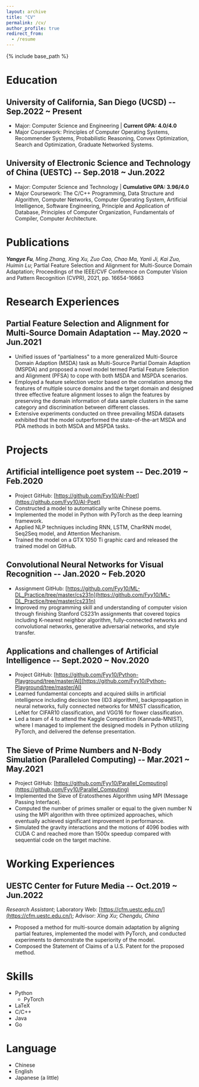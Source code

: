 ```yaml
---
layout: archive
title: "CV"
permalink: /cv/
author_profile: true
redirect_from:
  - /resume
---
```


{% include base_path %}

<!-- PDF is [here](../files/paper1.pdf). -->

# Education

## University of California, San Diego (UCSD) -- Sep.2022 ~ Present

- Major: Computer Science and Engineering \| **Current GPA: 4.0/4.0**
- Major Coursework: Principles of Computer Operating Systems, Recommender Systems, Probabilistic Reasoning, Convex Optimization, Search and Optimization, Graduate Networked Systems.

## University of Electronic Science and Technology of China (UESTC) -- Sep.2018 ~ Jun.2022

- Major: Computer Science and Technology \| **Cumulative GPA: 3.96/4.0**
- Major Coursework: The C/C++ Programming, Data Structure and Algorithm, Computer Networks, Computer Operating System, Artificial Intelligence, Software Engineering, Principle and Application of Database, Principles of Computer Organization, Fundamentals of Compiler, Computer Architecture.

# Publications

***Yangye Fu**, Ming Zhang, Xing Xu, Zuo Cao, Chao Ma, Yanli Ji, Kai Zuo, Huimin Lu*; Partial Feature Selection and Alignment for Multi-Source Domain Adaptation; Proceedings of the IEEE/CVF Conference on Computer Vision and Pattern Recognition (CVPR), 2021, pp. 16654-16663

# Research Experiences

## Partial Feature Selection and Alignment for Multi-Source Domain Adaptation -- May.2020 ~ Jun.2021

- Unified issues of "partialness" to a more generalized Multi-Source Domain Adaption (MSDA) task as Multi-Source Partial Domain Adaption (MSPDA) and proposed a novel model termed Partial Feature Selection and Alignment (PFSA) to cope with both MSDA and MSPDA scenarios.
- Employed a feature selection vector based on the correlation among the features of multiple source domains and the target domain and designed three effective feature alignment losses to align the features by preserving the domain information of data sample clusters in the same category and discrimination between different classes.
- Extensive experiments conducted on three prevailing MSDA datasets exhibited that the model outperformed the state-of-the-art MSDA and PDA methods in both MSDA and MSPDA tasks.

# Projects

## Artificial intelligence poet system -- Dec.2019 ~ Feb.2020

- Project GitHub: [https://github.com/Fyy10/AI-Poet](https://github.com/Fyy10/AI-Poet)
- Constructed a model to automatically write Chinese poems.
- Implemented the model in Python with PyTorch as the deep learning framework.
- Applied NLP techniques including RNN, LSTM, CharRNN model, Seq2Seq model, and Attention Mechanism.
- Trained the model on a GTX 1050 Ti graphic card and released the trained model on GitHub.

## Convolutional Neural Networks for Visual Recognition -- Jan.2020 ~ Feb.2020

- Assignment GitHub: [https://github.com/Fyy10/ML-DL_Practice/tree/master/cs231n](https://github.com/Fyy10/ML-DL_Practice/tree/master/cs231n)
- Improved my programming skill and understanding of computer vision through finishing Stanford CS231n assignments that covered topics including K-nearest neighbor algorithm, fully-connected networks and convolutional networks, generative adversarial networks, and style transfer.

## Applications and challenges of Artificial Intelligence -- Sept.2020 ~ Nov.2020

- Project GitHub: [https://github.com/Fyy10/Python-Playground/tree/master/AI](https://github.com/Fyy10/Python-Playground/tree/master/AI)
- Learned fundamental concepts and acquired skills in artificial intelligence including decision tree (ID3 algorithm), backpropagation in neural networks, fully connected networks for MNIST classification, LeNet for CIFAR10 classification, and VGG16 for flower classification.
- Led a team of 4 to attend the Kaggle Competition (Kannada-MNIST), where I managed to implement the designed models in Python utilizing PyTorch, and delivered the defense presentation.

## The Sieve of Prime Numbers and N-Body Simulation (Paralleled Computing) -- Mar.2021 ~ May.2021

- Project GitHub: [https://github.com/Fyy10/Parallel_Computing](https://github.com/Fyy10/Parallel_Computing)
- Implemented the Sieve of Eratosthenes Algorithm using MPI (Message Passing Interface).
- Computed the number of primes smaller or equal to the given number N using the MPI algorithm with three optimized approaches, which eventually achieved significant improvement in performance.
- Simulated the gravity interactions and the motions of 4096 bodies with CUDA C and reached more than 1500x speedup compared with sequential code on the target machine.

# Working Experiences

## UESTC Center for Future Media -- Oct.2019 ~ Jun.2022

*Research Assistant*; Laboratory Web: [https://cfm.uestc.edu.cn/](https://cfm.uestc.edu.cn/); Advisor: *Xing Xu*; *Chengdu, China*

- Proposed a method for multi-source domain adaptation by aligning partial features, implemented the model with PyTorch, and conducted experiments to demonstrate the superiority of the model.
- Composed the Statement of Claims of a U.S. Patent for the proposed method.

# Skills

- Python
  - PyTorch
- LaTeX
- C/C++
- Java
- Go

# Language

- Chinese
- English
- Japanese (a little)

<!-- Publications
======
  <ul>{% for post in site.publications %}
    {% include archive-single-cv.html %}
  {% endfor %}</ul>
  
Talks
======
  <ul>{% for post in site.talks %}
    {% include archive-single-talk-cv.html %}
  {% endfor %}</ul>
  
Teaching
======
  <ul>{% for post in site.teaching %}
    {% include archive-single-cv.html %}
  {% endfor %}</ul>
  
Service and leadership
======
* Currently signed in to 43 different slack teams -->
